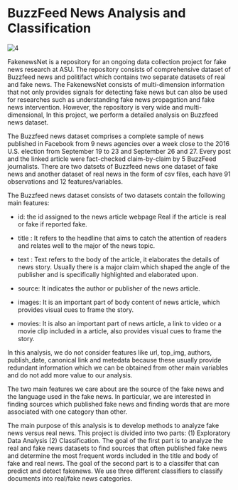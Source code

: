 # BuzzFeed News Analysis and Classification

![4](https://user-images.githubusercontent.com/69224996/96525972-3661ab00-1231-11eb-815f-f9a1ddb7500b.jpg)

FakenewsNet is a repository for an ongoing data collection project for fake news research at ASU. The repository consists of comprehensive dataset of Buzzfeed news and politifact which contains two separate datasets of real and fake news. The FakenewsNet consists of multi-dimension information that not only provides signals for detecting fake news but can also be used for researches such as understanding fake news propagation and fake news intervention. However, the repository is very wide and multi-dimensional, In this project, we perform a detailed analysis on Buzzfeed news dataset.

The Buzzfeed news dataset comprises a complete sample of news published in Facebook from 9 news agencies over a week close to the 2016 U.S. election from September 19 to 23 and September 26 and 27. Every post and the linked article were fact-checked claim-by-claim by 5 BuzzFeed journalists. There are two datsets of Buzzfeed news one dataset of fake news and another dataset of real news in the form of csv files, each have 91 observations and 12 features/variables.

The Buzzfeed news dataset consists of two datasets contain the following main features:

- id: the id assigned to the news article webpage Real if the article is real or fake if reported fake. 

- title : It refers to the headline that aims to catch the attention of readers and relates well to the major of the news topic.

- text : Text refers to the body of the article, it elaborates the details of news story. Usually there is a major claim which shaped the angle of the publisher and is specifically highlighted and elaborated upon.

- source: It indicates the author or publisher of the news article.

- images: It is an important part of body content of news article, which provides visual cues to frame the story.

- movies: It is also an important part of news article, a link to video or a movie clip included in a article, also provides visual cues to frame the story.

In this analysis, we do not consider features like url, top_img, authors, publish_date, canonical link and metedata because these usually provide redundant information which we can be obtained from other main variables and do not add more value to our analysis.

The two main features we care about are the source of the fake news and the language used in the fake news. In particular, we are interested in finding sources which published fake news and finding words that are more associated with one category than other.

The main purpose of this analysis is to develop methods to analyze fake news versus real news. This project is divided into two parts: (1) Exploratory Data Analysis (2) Classification. The goal of the first part is to analyze the real and fake news datasets to find sources that often published fake news and determine the most frequent words included in the title and body of fake and real news. The goal of the second part is to a classifer that can predict and detect fakenews. We use three different classifiers to classify documents into real/fake news categories.
